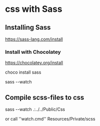 # css with Sass

## Installing Sass

https://sass-lang.com/install

### Install with Chocolatey

https://chocolatey.org/install

choco install sass

sass --watch

## Compile scss-files to css
sass --watch .:../../Public/Css

or call ''watch.cmd'' Resources/Private/scss
